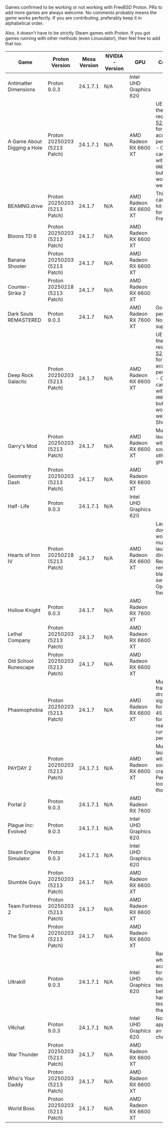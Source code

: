 Games confirmed to be working or not working with FreeBSD Proton. PRs to add more games are always welcome.
No comments probably means the game works perfectly.
If you are contributing, preferably keep it in alphabetical order.

Also, it doesn't have to be strictly Steam games with Proton. If you got games running with other methods (even Linuxulator), then feel free to add that too.

  Game | Proton Version | Mesa Version | NVIDIA-Version | GPU | Comments
  ------------ | ------------- | ------------------------ | ------------- | ------------- | -------------
Antimatter Dimensions | Proton 9.0.3 | 24.1.7.1 | N/A | Intel UHD Graphics 620 | 
A Game About Digging a Hole | Proton 20250203 (5213 Patch) | 24.1.7.1 | N/A | AMD Radeon RX 6600 XT | UE Game, therefore requires [5213 Patch](https://gitlab.winehq.org/wine/wine/-/merge_requests/5213/diffs) for acceptable performance - Otherwise can be run with ```-ONETHREAD```, but the game won't run well.
BEAMNG.drive | Proton 20250203 (5213 Patch) | 24.1.7 | N/A | AMD Radeon RX 6600 XT | This game can be very hit-or-miss for people on FreeBSD.
Bloons TD 6 | Proton 20250203 (5213 Patch) | 24.1.7 | N/A | AMD Radeon RX 6600 XT |
Banana Shooter | Proton 20250203 (5213 Patch) | 24.1.7 | N/A | AMD Radeon RX 6600 XT |
Counter-Strike 2 | Proton 20250218 (5213 Patch) | 24.1.7 | N/A | AMD Radeon RX 6600 XT | 
Dark Souls REMASTERED | Proton 9.0.3 | 24.1.7 | N/A | AMD Radeon RX 7600 XT | Good performance. No controller support.
Deep Rock Galactic | Proton 20250203 (5213 Patch)  | 24.1.7 | N/A | AMD Radeon RX 6600 XT | UE Game, therefore requires [5213 Patch](https://gitlab.winehq.org/wine/wine/-/merge_requests/5213gh/diffs) for acceptable performance - Otherwise can be run with ```-ONETHREAD```, but the game won't run well.Fallout Shelter | Proton 20250203 (5213 Patch)  | 24.1.7 | N/A | AMD Radeon RX 6600 XT | 
Garry's Mod | Proton 20250203 (5213 Patch)  | 24.1.7 | N/A | AMD Radeon RX 6600 XT | Must be launched with OSS for sound - otherwise great
Geometry Dash | Proton 20250203 (5213 Patch)  | 24.1.7 | N/A | AMD Radeon RX 6600 XT | 
Half-Life | Proton 9.0.3 | 24.1.7.1 | N/A | Intel UHD Graphics 620 | 
Hearts of Iron IV | Proton 20250218 (5213 Patch) | 24.1.7 | N/A | AMD Radeon RX 6600 XT | Launcher doesn't work, game must be launched directly. Regular renderer has black map; switching to OpenGL fixes it.
Hollow Knight | Proton 9.0.3 | 24.1.7 | N/A | AMD Radeon RX 7600 XT | 
Lethal Company | Proton 20250203 (5213 Patch)  | 24.1.7 | N/A | AMD Radeon RX 6600 XT | 
Old School Runescape | Proton 20250203 (5213 Patch)  | 24.1.7 | N/A | AMD Radeon RX 6600 XT | 
Phasmophobia | Proton 20250203 (5213 Patch)  | 24.1.7 | N/A | AMD Radeon RX 6600 XT | Multiplayer framerate drops significantly for the first 45 seconds for some reason, then runs perfectly. 
PAYDAY 2 | Proton 20250203 (5213 Patch) | 24.1.7.1 | N/A | AMD Radeon RX 6600 XT | Must be launched with OSS for sound; audio crackling. Performance looks good, though.
Portal 2 | Proton 9.0.3 | 24.1.7.1 | N/A | AMD Radeon RX 7600 |
Plague Inc: Evolved | Proton 9.0.3 | 24.1.7.1 | N/A | Intel UHD Graphics 620 | 
Steam Engine Simulator | Proton 9.0.3 | 24.1.7.1 | N/A | Intel UHD Graphics 620 | 
Stumble Guys | Proton 20250203 (5213 Patch)  | 24.1.7 | N/A | AMD Radeon RX 6600 XT | 
Team Fortress 2 | Proton 20250203 (5213 Patch)  | 24.1.7 | N/A | AMD Radeon RX 6600 XT | 
The Sims 4 | Proton 20250203 (5213 Patch)  | 24.1.7 | N/A | AMD Radeon RX 6600 XT | 
Ultrakill | Proton 9.0.3 | 24.1.7.1 | N/A | Intel UHD Graphics 620 | Ran normally when accounting for GPU, should be tested on better hardware to test whether that scales.
VRchat | Proton 9.0.3 | 24.1.7.1 | N/A | Intel UHD Graphics 620 | Not working, apparently an anti-cheat error
War Thunder | Proton 20250203 (5213 Patch)  | 24.1.7 | N/A | AMD Radeon RX 6600 XT | 
Who's Your Daddy | Proton 20250203 (5213 Patch)  | 24.1.7 | N/A | AMD Radeon RX 6600 XT | 
World Boss | Proton 20250203 (5213 Patch)  | 24.1.7 | N/A | AMD Radeon RX 6600 XT | 
